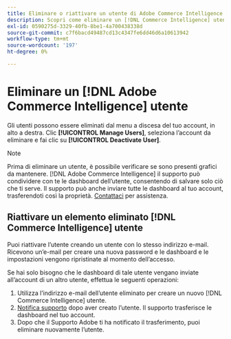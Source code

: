 ```yaml
---
title: Eliminare o riattivare un utente di Adobe Commerce Intelligence
description: Scopri come eliminare un [!DNL Commerce Intelligence] utente.
exl-id: 0590275d-3329-40fb-8be1-4a700438338d
source-git-commit: c7f6bacd49487cd13c4347fe6dd46d6a10613942
workflow-type: tm+mt
source-wordcount: '197'
ht-degree: 0%

---
```


# Eliminare un [!DNL Adobe Commerce Intelligence] utente

Gli utenti possono essere eliminati dal menu a discesa del tuo account, in alto a destra. Clic **[!UICONTROL Manage Users]**, seleziona l’account da eliminare e fai clic su **[!UICONTROL Deactivate User]**.

>[!NOTE]
>
>Prima di eliminare un utente, è possibile verificare se sono presenti grafici da mantenere. [!DNL Adobe Commerce Intelligence] il supporto può condividere con te le dashboard dell’utente, consentendo di salvare solo ciò che ti serve. Il supporto può anche inviare tutte le dashboard al tuo account, trasferendoti così la proprietà. [Contattaci](../../guide-overview.md#Submitting-a-Support-Ticket) per assistenza.

## Riattivare un elemento eliminato [!DNL Commerce Intelligence] utente

Puoi riattivare l’utente creando un utente con lo stesso indirizzo e-mail. Ricevono un’e-mail per creare una nuova password e le dashboard e le impostazioni vengono ripristinate al momento dell’accesso.

Se hai solo bisogno che le dashboard di tale utente vengano inviate all’account di un altro utente, effettua le seguenti operazioni:

1. Utilizza l’indirizzo e-mail dell’utente eliminato per creare un nuovo [!DNL Commerce Intelligence] utente.
1. [Notifica supporto](https://experienceleague.adobe.com/docs/commerce-knowledge-base/kb/troubleshooting/miscellaneous/mbi-service-policies.html) dopo aver creato l’utente. Il supporto trasferisce le dashboard nel tuo account.
1. Dopo che il Supporto Adobe ti ha notificato il trasferimento, puoi eliminare nuovamente l’utente.
